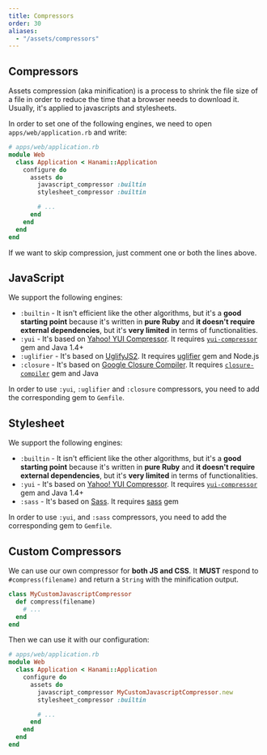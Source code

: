 ```yaml
---
title: Compressors
order: 30
aliases:
  - "/assets/compressors"
---
```


## Compressors

Assets compression (aka minification) is a process to shrink the file size of a file in order to reduce the time that a browser needs to download it.
Usually, it's applied to javascripts and stylesheets.

In order to set one of the following engines, we need to open `apps/web/application.rb` and write:

```ruby
# apps/web/application.rb
module Web
  class Application < Hanami::Application
    configure do
      assets do
        javascript_compressor :builtin
        stylesheet_compressor :builtin

        # ...
      end
    end
  end
end
```

If we want to skip compression, just comment one or both the lines above.

## JavaScript

We support the following engines:

  * `:builtin` - It isn't efficient like the other algorithms, but it's a **good starting point** because it's written in **pure Ruby** and **it doesn't require external dependencies**, but it's **very limited** in terms of functionalities.
  * `:yui` - It's based on [Yahoo! YUI Compressor](http://yui.github.io/yuicompressor). It requires [`yui-compressor`](https://rubygems.org/gems/yui-compressor) gem and Java 1.4+
  * `:uglifier` - It's based on [UglifyJS2](http://lisperator.net/uglifyjs). It requires [uglifier](https://rubygems.org/gems/uglifier) gem and Node.js
  * `:closure` - It's based on [Google Closure Compiler](https://developers.google.com/closure/compiler). It requires [`closure-compiler`](https://rubygems.org/gems/closure-compiler) gem and Java

<p class="warning">
  In order to use <code>:yui</code>, <code>:uglifier</code> and <code>:closure</code> compressors, you need to add the corresponding gem to <code>Gemfile</code>.
</p>

## Stylesheet

We support the following engines:

  * `:builtin` - It isn't efficient like the other algorithms, but it's a **good starting point** because it's written in **pure Ruby** and **it doesn't require external dependencies**, but it's **very limited** in terms of functionalities.
  * `:yui` - It's based on [Yahoo! YUI Compressor](http://yui.github.io/yuicompressor). It requires [`yui-compressor`](https://rubygems.org/gems/yui-compressor) gem and Java 1.4+
  * `:sass` - It's based on [Sass](http://sass-lang.com). It requires [sass](https://rubygems.org/gems/sass) gem

<p class="warning">
  In order to use <code>:yui</code>, and <code>:sass</code> compressors, you need to add the corresponding gem to <code>Gemfile</code>.
</p>

## Custom Compressors

We can use our own compressor for **both JS and CSS**.
It **MUST** respond to `#compress(filename)` and return a `String` with the minification output.

```ruby
class MyCustomJavascriptCompressor
  def compress(filename)
    # ...
  end
end
```

Then we can use it with our configuration:

```ruby
# apps/web/application.rb
module Web
  class Application < Hanami::Application
    configure do
      assets do
        javascript_compressor MyCustomJavascriptCompressor.new
        stylesheet_compressor :builtin

        # ...
      end
    end
  end
end
```
